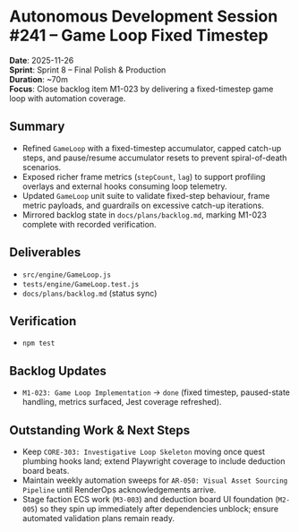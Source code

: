 # Autonomous Development Session #241 – Game Loop Fixed Timestep
**Date**: 2025-11-26  
**Sprint**: Sprint 8 – Final Polish & Production  
**Duration**: ~70m  
**Focus**: Close backlog item M1-023 by delivering a fixed-timestep game loop with automation coverage.

## Summary
- Refined `GameLoop` with a fixed-timestep accumulator, capped catch-up steps, and pause/resume accumulator resets to prevent spiral-of-death scenarios.
- Exposed richer frame metrics (`stepCount`, `lag`) to support profiling overlays and external hooks consuming loop telemetry.
- Updated `GameLoop` unit suite to validate fixed-step behaviour, frame metric payloads, and guardrails on excessive catch-up iterations.
- Mirrored backlog state in `docs/plans/backlog.md`, marking M1-023 complete with recorded verification.

## Deliverables
- `src/engine/GameLoop.js`
- `tests/engine/GameLoop.test.js`
- `docs/plans/backlog.md` (status sync)

## Verification
- `npm test`

## Backlog Updates
- `M1-023: Game Loop Implementation` → `done` (fixed timestep, paused-state handling, metrics surfaced, Jest coverage refreshed).

## Outstanding Work & Next Steps
- Keep `CORE-303: Investigative Loop Skeleton` moving once quest plumbing hooks land; extend Playwright coverage to include deduction board beats.
- Maintain weekly automation sweeps for `AR-050: Visual Asset Sourcing Pipeline` until RenderOps acknowledgements arrive.
- Stage faction ECS work (`M3-003`) and deduction board UI foundation (`M2-005`) so they spin up immediately after dependencies unblock; ensure automated validation plans remain ready.

